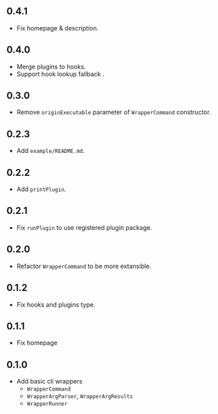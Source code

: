 ## 0.4.1
- Fix homepage & description.

## 0.4.0
- Merge plugins to hooks.
- Support hook lookup fallback .

## 0.3.0
- Remove `originExecutable` parameter of `WrapperCommand` constructor.

## 0.2.3
- Add `example/README.md`.

## 0.2.2
- Add `printPlugin`.

## 0.2.1
- Fix `runPlugin` to use registered plugin package.

## 0.2.0
- Refactor `WrapperCommand` to be more extansible.

## 0.1.2
- Fix hooks and plugins type.

## 0.1.1
- Fix homepage

## 0.1.0

- Add basic cli wrappers
  - `WrapperCommand`
  - `WrapperArgParser`, `WrapperArgResults`
  - `WrapperRunner`
